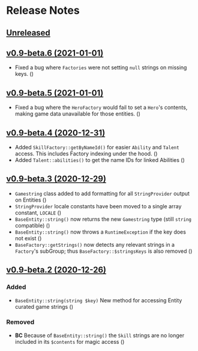 # Release Notes

## [Unreleased](https://github.com/heroespatchnotes/sdk-php/compare/v0.9-beta.6...develop)

## [v0.9-beta.6 (2021-01-01)](https://github.com/heroespatchnotes/sdk-php/compare/v0.9-beta.5...v0.9-beta.6)

- Fixed a bug where `Factories` were not setting `null` strings on missing keys. ([](https://github.com/heroespatchnotes/sdk-php/pull/11/commits/3c93e991e4978bbf4b392c0b695be477a0a22780))

## [v0.9-beta.5 (2021-01-01)](https://github.com/heroespatchnotes/sdk-php/compare/v0.9-beta.4...v0.9-beta.5)

- Fixed a bug where the `HeroFactory` would fail to set a `Hero`'s contents, making game data unavailable for those entities. ([](https://github.com/heroespatchnotes/sdk-php/pull/10/commits/0feda27ef5f180ea72af21683a1b68559e516eca))

## [v0.9-beta.4 (2020-12-31)](https://github.com/heroespatchnotes/sdk-php/compare/v0.9-beta.3...v0.9-beta.4)

- Added `SkillFactory::getByNameId()` for easier `Ability` and `Talent` access. This includes Factory indexing under the hood. ([](https://github.com/heroespatchnotes/sdk-php/commit/dae06125057184519b08fd35124070a5ee74f62d))
- Added `Talent::abilities()` to get the name IDs for linked Abilities ([](https://github.com/heroespatchnotes/sdk-php/commit/ae87a9720885a3ee05526312b5dfee9f7d268111))

## [v0.9-beta.3 (2020-12-29)](https://github.com/heroespatchnotes/sdk-php/compare/v0.9-beta.2...v0.9-beta.3)

- `Gamestring` class added to add formatting for all `StringProvider` output on Entities ([](https://github.com/heroespatchnotes/sdk-php/commit/81be7586062d6a9003e660e22868859a9ae2a007))
- `StringProvider` locale constants have been moved to a single array constant, `LOCALE` ([](https://github.com/heroespatchnotes/sdk-php/commit/59163d246b217adb29796db5036c7db522025cf8))
- `BaseEntity::string()` now returns the new `Gamestring` type (still `string` compatible) ([](https://github.com/heroespatchnotes/sdk-php/commit/3b5764303a78521f7999faadce4ad56863f7a29c))
- `BaseEntity::string()` now throws a `RuntimeException` if the key does not exist ([](https://github.com/heroespatchnotes/sdk-php/commit/32e8f36a4d5ab71dfc935477f8d7755329fa9d78))
- `BaseFactory::getStrings()` now detects any relevant strings in a `Factory`'s  subGroup; thus `BaseFactory::$stringsKeys` is also removed ([](https://github.com/heroespatchnotes/sdk-php/commit/116e164884a26488911ccb4f01fc76bb4e3cf23d))

## [v0.9-beta.2 (2020-12-26)](https://github.com/laravel/laravel/compare/v0.9-beta.1...v0.9-beta.2)

### Added
- `BaseEntity::string(string $key)` New method for accessing Entity curated game strings ([](https://github.com/heroespatchnotes/sdk-php/commit/68b98422031f165afd2ba58cf1095ca2bf4a07ad))

### Removed

- **BC** Because of `BaseEntity::string()` the `Skill` strings are no longer included in its `$contents` for magic access ([](https://github.com/heroespatchnotes/sdk-php/commit/68b98422031f165afd2ba58cf1095ca2bf4a07ad))
